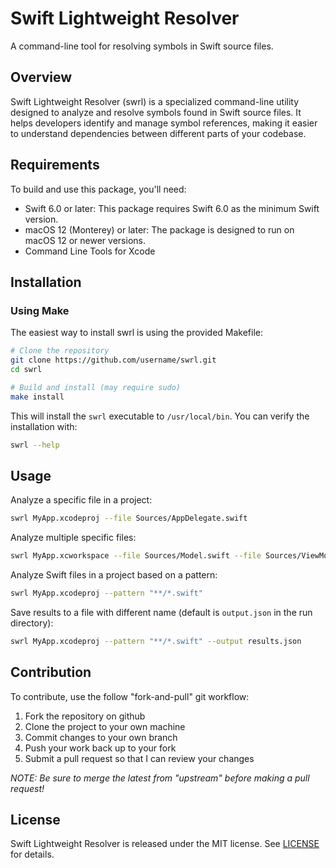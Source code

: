 # Swift Lightweight Resolver

A command-line tool for resolving symbols in Swift source files.

## Overview

Swift Lightweight Resolver (swrl) is a specialized command-line utility designed to analyze and resolve symbols found in Swift source files. It helps developers identify and manage symbol references, making it easier to understand dependencies between different parts of your codebase.

## Requirements

To build and use this package, you'll need:

- Swift 6.0 or later: This package requires Swift 6.0 as the minimum Swift version.
- macOS 12 (Monterey) or later: The package is designed to run on macOS 12 or newer versions.
- Command Line Tools for Xcode

## Installation

### Using Make

The easiest way to install swrl is using the provided Makefile:

```bash
# Clone the repository
git clone https://github.com/username/swrl.git
cd swrl

# Build and install (may require sudo)
make install
```

This will install the `swrl` executable to `/usr/local/bin`. You can verify the installation with:

```bash
swrl --help
```

## Usage

Analyze a specific file in a project:

```bash
swrl MyApp.xcodeproj --file Sources/AppDelegate.swift
```

Analyze multiple specific files:

```bash
swrl MyApp.xcworkspace --file Sources/Model.swift --file Sources/ViewModel.swift
```

Analyze Swift files in a project based on a pattern:

```bash
swrl MyApp.xcodeproj --pattern "**/*.swift"
```

Save results to a file with different name (default is `output.json` in the run directory):

```bash
swrl MyApp.xcodeproj --pattern "**/*.swift" --output results.json
```

## Contribution

To contribute, use the follow "fork-and-pull" git workflow:

1. Fork the repository on github
2. Clone the project to your own machine
3. Commit changes to your own branch
4. Push your work back up to your fork
5. Submit a pull request so that I can review your changes

*NOTE: Be sure to merge the latest from "upstream" before making a pull request!*

## License

Swift Lightweight Resolver is released under the MIT license. See [LICENSE](LICENSE) for details.
